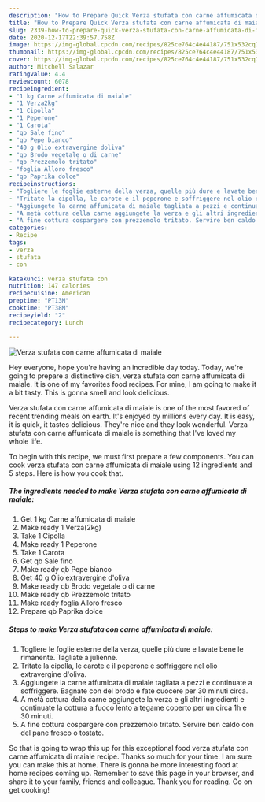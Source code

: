 ```yaml
---
description: "How to Prepare Quick Verza stufata con carne affumicata di maiale"
title: "How to Prepare Quick Verza stufata con carne affumicata di maiale"
slug: 2339-how-to-prepare-quick-verza-stufata-con-carne-affumicata-di-maiale
date: 2020-12-17T22:39:57.758Z
image: https://img-global.cpcdn.com/recipes/825ce764c4e44187/751x532cq70/verza-stufata-con-carne-affumicata-di-maiale-recipe-main-photo.jpg
thumbnail: https://img-global.cpcdn.com/recipes/825ce764c4e44187/751x532cq70/verza-stufata-con-carne-affumicata-di-maiale-recipe-main-photo.jpg
cover: https://img-global.cpcdn.com/recipes/825ce764c4e44187/751x532cq70/verza-stufata-con-carne-affumicata-di-maiale-recipe-main-photo.jpg
author: Mitchell Salazar
ratingvalue: 4.4
reviewcount: 6078
recipeingredient:
- "1 kg Carne affumicata di maiale"
- "1 Verza2kg"
- "1 Cipolla"
- "1 Peperone"
- "1 Carota"
- "qb Sale fino"
- "qb Pepe bianco"
- "40 g Olio extravergine doliva"
- "qb Brodo vegetale o di carne"
- "qb Prezzemolo tritato"
- "foglia Alloro fresco"
- "qb Paprika dolce"
recipeinstructions:
- "Togliere le foglie esterne della verza, quelle più dure e lavate bene le rimanente. Tagliate a julienne."
- "Tritate la cipolla, le carote e il peperone e soffriggere nel olio extravergine d&#39;oliva."
- "Aggiungete la carne affumicata di maiale tagliata a pezzi e continuate a soffriggere. Bagnate con del brodo e fate cuocere per 30 minuti circa."
- "A metà cottura della carne aggiungete la verza e gli altri ingredienti e continuate la cottura a fuoco lento a tegame coperto per un circa 1h e 30 minuti."
- "A fine cottura cospargere con prezzemolo tritato. Servire ben caldo con del pane fresco o tostato."
categories:
- Recipe
tags:
- verza
- stufata
- con

katakunci: verza stufata con 
nutrition: 147 calories
recipecuisine: American
preptime: "PT13M"
cooktime: "PT38M"
recipeyield: "2"
recipecategory: Lunch

---
```



![Verza stufata con carne affumicata di maiale](https://img-global.cpcdn.com/recipes/825ce764c4e44187/751x532cq70/verza-stufata-con-carne-affumicata-di-maiale-recipe-main-photo.jpg)

Hey everyone, hope you're having an incredible day today. Today, we're going to prepare a distinctive dish, verza stufata con carne affumicata di maiale. It is one of my favorites food recipes. For mine, I am going to make it a bit tasty. This is gonna smell and look delicious.



Verza stufata con carne affumicata di maiale is one of the most favored of recent trending meals on earth. It's enjoyed by millions every day. It is easy, it is quick, it tastes delicious. They're nice and they look wonderful. Verza stufata con carne affumicata di maiale is something that I've loved my whole life.


To begin with this recipe, we must first prepare a few components. You can cook verza stufata con carne affumicata di maiale using 12 ingredients and 5 steps. Here is how you cook that.

<!--inarticleads1-->

##### The ingredients needed to make Verza stufata con carne affumicata di maiale:

1. Get 1 kg Carne affumicata di maiale
1. Make ready 1 Verza(2kg)
1. Take 1 Cipolla
1. Make ready 1 Peperone
1. Take 1 Carota
1. Get qb Sale fino
1. Make ready qb Pepe bianco
1. Get 40 g Olio extravergine d&#39;oliva
1. Make ready qb Brodo vegetale o di carne
1. Make ready qb Prezzemolo tritato
1. Make ready foglia Alloro fresco
1. Prepare qb Paprika dolce




<!--inarticleads2-->

##### Steps to make Verza stufata con carne affumicata di maiale:

1. Togliere le foglie esterne della verza, quelle più dure e lavate bene le rimanente. Tagliate a julienne.
1. Tritate la cipolla, le carote e il peperone e soffriggere nel olio extravergine d&#39;oliva.
1. Aggiungete la carne affumicata di maiale tagliata a pezzi e continuate a soffriggere. Bagnate con del brodo e fate cuocere per 30 minuti circa.
1. A metà cottura della carne aggiungete la verza e gli altri ingredienti e continuate la cottura a fuoco lento a tegame coperto per un circa 1h e 30 minuti.
1. A fine cottura cospargere con prezzemolo tritato. Servire ben caldo con del pane fresco o tostato.




So that is going to wrap this up for this exceptional food verza stufata con carne affumicata di maiale recipe. Thanks so much for your time. I am sure you can make this at home. There is gonna be more interesting food at home recipes coming up. Remember to save this page in your browser, and share it to your family, friends and colleague. Thank you for reading. Go on get cooking!

